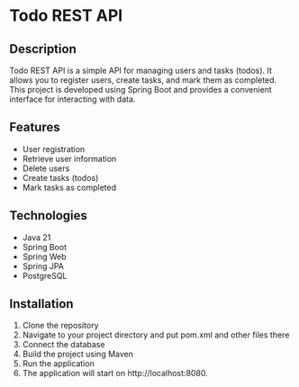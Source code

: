# Todo REST API

## Description

Todo REST API is a simple API for managing users and tasks (todos). It allows you to register users, create tasks, and mark them as completed. This project is developed using Spring Boot and provides a convenient interface for interacting with data.

## Features

- User registration
- Retrieve user information
- Delete users
- Create tasks (todos)
- Mark tasks as completed

## Technologies

- Java 21
- Spring Boot
- Spring Web
- Spring JPA
- PostgreSQL

## Installation
1. Clone the repository
2. Navigate to your project directory and put pom.xml and other files there
3. Connect the database
4. Build the project using Maven
5. Run the application
6. The application will start on http://localhost:8080.
